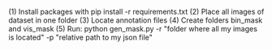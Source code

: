 (1) Install packages with pip install -r requirements.txt
(2) Place all images of dataset in one folder
(3) Locate annotation files
(4) Create folders bin_mask and vis_mask
(5) Run: python gen_mask.py -r "folder where all my images is located" -p "relative path to my json file" 